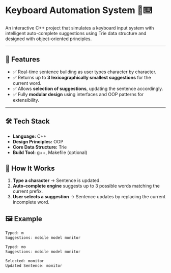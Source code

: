 # Keyboard Automation System 🧠⌨️

An interactive C++ project that simulates a keyboard input system with intelligent auto-complete suggestions using Trie data structure and designed with object-oriented principles.

---

## 🚀 Features

- ✅ Real-time sentence building as user types character by character.
- ✅ Returns up to **3 lexicographically smallest suggestions** for the current word.
- ✅ Allows **selection of suggestions**, updating the sentence accordingly.
- ✅ Fully **modular design** using interfaces and OOP patterns for extensibility.

---

## 🛠️ Tech Stack

- **Language:** C++  
- **Design Principles:** OOP
- **Core Data Structure:** Trie  
- **Build Tool:** g++, Makefile (optional)

## 🧪 How It Works

1. **Type a character** → Sentence is updated.
2. **Auto-complete engine** suggests up to 3 possible words matching the current prefix.
3. **User selects a suggestion** → Sentence updates by replacing the current incomplete word.


## 🖼️ Example

```cpp
Typed: m
Suggestions: mobile model monitor

Typed: mo
Suggestions: mobile model monitor

Selected: monitor
Updated Sentence: monitor 
